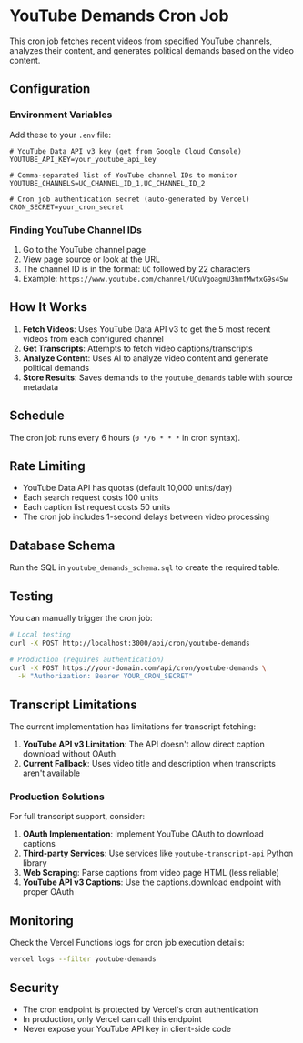 # YouTube Demands Cron Job

This cron job fetches recent videos from specified YouTube channels, analyzes their content, and generates political demands based on the video content.

## Configuration

### Environment Variables

Add these to your `.env` file:

```env
# YouTube Data API v3 key (get from Google Cloud Console)
YOUTUBE_API_KEY=your_youtube_api_key

# Comma-separated list of YouTube channel IDs to monitor
YOUTUBE_CHANNELS=UC_CHANNEL_ID_1,UC_CHANNEL_ID_2

# Cron job authentication secret (auto-generated by Vercel)
CRON_SECRET=your_cron_secret
```

### Finding YouTube Channel IDs

1. Go to the YouTube channel page
2. View page source or look at the URL
3. The channel ID is in the format: `UC` followed by 22 characters
4. Example: `https://www.youtube.com/channel/UCuVgoagmU3hmfMwtxG9s4Sw`

## How It Works

1. **Fetch Videos**: Uses YouTube Data API v3 to get the 5 most recent videos from each configured channel
2. **Get Transcripts**: Attempts to fetch video captions/transcripts
3. **Analyze Content**: Uses AI to analyze video content and generate political demands
4. **Store Results**: Saves demands to the `youtube_demands` table with source metadata

## Schedule

The cron job runs every 6 hours (`0 */6 * * *` in cron syntax).

## Rate Limiting

- YouTube Data API has quotas (default 10,000 units/day)
- Each search request costs 100 units
- Each caption list request costs 50 units
- The cron job includes 1-second delays between video processing

## Database Schema

Run the SQL in `youtube_demands_schema.sql` to create the required table.

## Testing

You can manually trigger the cron job:

```bash
# Local testing
curl -X POST http://localhost:3000/api/cron/youtube-demands

# Production (requires authentication)
curl -X POST https://your-domain.com/api/cron/youtube-demands \
  -H "Authorization: Bearer YOUR_CRON_SECRET"
```

## Transcript Limitations

The current implementation has limitations for transcript fetching:

1. **YouTube API v3 Limitation**: The API doesn't allow direct caption download without OAuth
2. **Current Fallback**: Uses video title and description when transcripts aren't available

### Production Solutions

For full transcript support, consider:

1. **OAuth Implementation**: Implement YouTube OAuth to download captions
2. **Third-party Services**: Use services like `youtube-transcript-api` Python library
3. **Web Scraping**: Parse captions from video page HTML (less reliable)
4. **YouTube API v3 Captions**: Use the captions.download endpoint with proper OAuth

## Monitoring

Check the Vercel Functions logs for cron job execution details:

```bash
vercel logs --filter youtube-demands
```

## Security

- The cron endpoint is protected by Vercel's cron authentication
- In production, only Vercel can call this endpoint
- Never expose your YouTube API key in client-side code